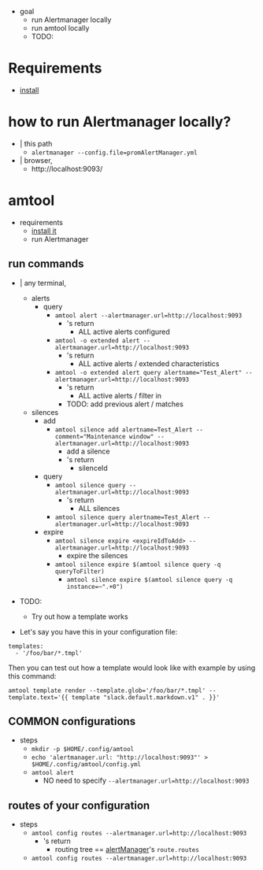 * goal
  * run Alertmanager locally
  * run amtool locally
  * TODO:

# Requirements
* [install](/prometheus-alertmanager/README.md#install)

# how to run Alertmanager locally?
* | this path
  * `alertmanager --config.file=promAlertManager.yml`
* | browser,
  * http://localhost:9093/

# amtool
* requirements
  * [install it](/prometheus-alertmanager/README.md)
  * run Alertmanager

## run commands
* | any terminal,
  * alerts
    * query
      * `amtool alert --alertmanager.url=http://localhost:9093`
        * 's return
          * ALL active alerts configured
      * `amtool -o extended alert --alertmanager.url=http://localhost:9093`
        * 's return
          * ALL active alerts / extended characteristics
      * `amtool -o extended alert query alertname="Test_Alert" --alertmanager.url=http://localhost:9093`
        * 's return
          * ALL active alerts / filter in
        * TODO: add previous alert / matches
  * silences
    * add
      * `amtool silence add alertname=Test_Alert --comment="Maintenance window" --alertmanager.url=http://localhost:9093`
        * add a silence
        * 's return
          * silenceId
    * query
      * `amtool silence query --alertmanager.url=http://localhost:9093`
        * 's return
          * ALL silences
      * `amtool silence query alertname=Test_Alert --alertmanager.url=http://localhost:9093`
    * expire
      * `amtool silence expire <expireIdToAdd> --alertmanager.url=http://localhost:9093`
        * expire the silences
      * `amtool silence expire $(amtool silence query -q queryToFilter)`
        * `amtool silence expire $(amtool silence query -q instance=~".+0")`

* TODO: 
  * Try out how a template works
* Let's say you have this in your configuration file:
```
templates:
  - '/foo/bar/*.tmpl'
```

Then you can test out how a template would look like with example by using this command:
```
amtool template render --template.glob='/foo/bar/*.tmpl' --template.text='{{ template "slack.default.markdown.v1" . }}'
```

## COMMON configurations
* steps
  * `mkdir -p $HOME/.config/amtool`
  * `echo 'alertmanager.url: "http://localhost:9093"' > $HOME/.config/amtool/config.yml`
  * `amtool alert`
    * NO need to specify `--alertmanager.url=http://localhost:9093`

## routes of your configuration
* steps
  * `amtool config routes --alertmanager.url=http://localhost:9093`
    * 's return
      * routing tree == [alertManager](promAlertManager.yml)'s `route.routes`
  * `amtool config routes --alertmanager.url=http://localhost:9093`
